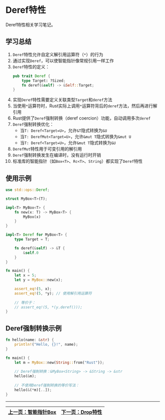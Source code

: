# Deref特性

Deref特性相关学习笔记。

## 学习总结

1. `Deref`特性允许自定义解引用运算符（`*`）的行为
2. 通过实现`Deref`，可以使智能指针像常规引用一样工作
3. `Deref`特性的定义：
   ```rust
   pub trait Deref {
       type Target: ?Sized;
       fn deref(&self) -> &Self::Target;
   }
   ```
4. 实现`Deref`特性需要定义关联类型`Target`和`deref`方法
5. 当使用`*`运算符时，Rust实际上调用`*`运算符背后的`deref`方法，然后再进行解引用
6. Rust提供了`Deref`强制转换（deref coercion）功能，自动调用多次`deref`
7. `Deref`强制转换优化：
   - 当`T: Deref<Target=U>`，允许`&T`隐式转换为`&U`
   - 当`T: DerefMut<Target=U>`，允许`&mut T`隐式转换为`&mut U`
   - 当`T: Deref<Target=U>`，允许`&mut T`隐式转换为`&U`
8. `DerefMut`特性用于可变引用的解引用
9. `Deref`强制转换发生在编译时，没有运行时开销
10. 标准库的智能指针（如`Box<T>`、`Rc<T>`、`String`）都实现了`Deref`特性

## 使用示例

```rust
use std::ops::Deref;

struct MyBox<T>(T);

impl<T> MyBox<T> {
    fn new(x: T) -> MyBox<T> {
        MyBox(x)
    }
}

impl<T> Deref for MyBox<T> {
    type Target = T;

    fn deref(&self) -> &T {
        &self.0
    }
}

fn main() {
    let x = 5;
    let y = MyBox::new(x);

    assert_eq!(5, x);
    assert_eq!(5, *y); // 使用解引用运算符
    
    // 等价于：
    // assert_eq!(5, *(y.deref()));
}
```

## Deref强制转换示例

```rust
fn hello(name: &str) {
    println!("Hello, {}!", name);
}

fn main() {
    let m = MyBox::new(String::from("Rust"));
    
    // Deref强制转换：&MyBox<String> -> &String -> &str
    hello(&m);
    
    // 不使用Deref强制转换的等价写法：
    hello(&(*m)[..]);
}
```

---

| [上一页：智能指针Box](../34_use_Box/34_use_Box.md) | [下一页：Drop特性](../36_drop_trait/36_drop_trait.md) |
|------------------------|------------------------| 